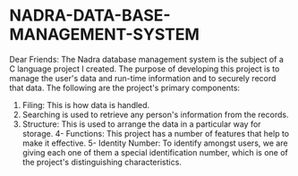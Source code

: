 # NADRA-DATA-BASE-MANAGEMENT-SYSTEM
Dear Friends:
The Nadra database management system is the subject of a C language project I created. The purpose of developing this project is to manage the user's data and run-time information and to securely record that data.
The following are the project's primary components:

1. Filing: This is how data is handled.
2. Searching is used to retrieve any person's information from the records.
3. Structure: This is used to arrange the data in a particular way for storage.
4- Functions: This project has a number of features that help to make it effective.
5- Identity Number: To identify amongst users, we are giving each one of them a special identification number, which is one of the project's distinguishing characteristics.
